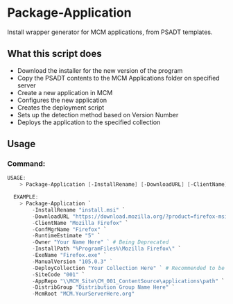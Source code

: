 # Package-Application

Install wrapper generator for MCM applications, from PSADT templates.

## What this script does

- Download the installer for the new version of the program
- Copy the PSADT contents to the MCM Applications folder on specified server
- Create a new application in MCM
- Configures the new application
- Creates the deployment script
- Sets up the detection method based on Version Number
- Deploys the application to the specified collection

## Usage

### Command:

```powershell
USAGE:
    > Package-Application [-InstallRename] [-DownloadURL] [-ClientName] [-ConfMgrName] [-RuntimeEstimate] [-Owner] [-InstallPath] [-ExeName] [-ManualVersion] [-DeployCollection] [-SiteCode] [-AppRepo] [-DistribGroup] [-McmRoot]

  EXAMPLE:
    > Package-Application `
        -InstallRename "install.msi" `
        -DownloadURL "https://download.mozilla.org/?product=firefox-msi-latest-ssl&os=win64&lang=en-US" `
        -ClientName "Mozilla Firefox" `
        -ConfMgrName "Firefox" `
        -RuntimeEstimate "5" `
        -Owner "Your Name Here" ` # Being Deprecated
        -InstallPath "%ProgramFiles%\Mozilla Firefox\" `
        -ExeName "Firefox.exe" `
        -ManualVersion "105.0.3" ` 
        -DeployCollection "Your Collection Here" ` # Recommended to be test collection
        -SiteCode "001" `
        -AppRepo "\\MCM_Site\CM_001_ContentSource\applications\path" `
        -DistribGroup "Distribution Group Name Here" `
        -McmRoot "MCM.YourServerHere.org"
```
